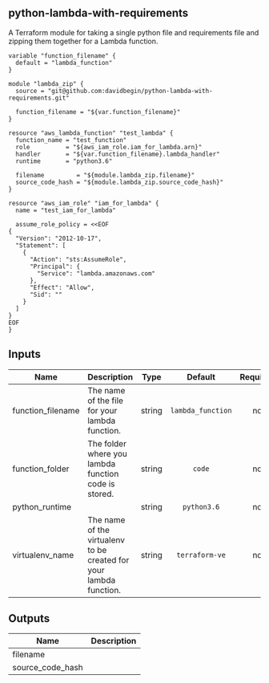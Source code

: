 ## python-lambda-with-requirements 

A Terraform module for taking a single python file and requirements file and zipping them together for a Lambda function.

```hcl
variable "function_filename" {
  default = "lambda_function"
}

module "lambda_zip" {
  source = "git@github.com:davidbegin/python-lambda-with-requirements.git"
  
  function_filename = "${var.function_filename}"
}

resource "aws_lambda_function" "test_lambda" {
  function_name = "test_function"
  role          = "${aws_iam_role.iam_for_lambda.arn}"
  handler       = "${var.function_filename}.lambda_handler"
  runtime       = "python3.6"

  filename         = "${module.lambda_zip.filename}"
  source_code_hash = "${module.lambda_zip.source_code_hash}"
}

resource "aws_iam_role" "iam_for_lambda" {
  name = "test_iam_for_lambda"

  assume_role_policy = <<EOF
{
  "Version": "2012-10-17",
  "Statement": [
    {
      "Action": "sts:AssumeRole",
      "Principal": {
        "Service": "lambda.amazonaws.com"
      },
      "Effect": "Allow",
      "Sid": ""
    }
  ]
}
EOF
}
```

## Inputs

| Name | Description | Type | Default | Required |
|------|-------------|:----:|:-----:|:-----:|
| function_filename | The name of the file for your lambda function. | string | `lambda_function` | no |
| function_folder | The folder where you lambda function code is stored. | string | `code` | no |
| python_runtime |  | string | `python3.6` | no |
| virtualenv_name | The name of the virtualenv to be created for your lambda function. | string | `terraform-ve` | no |

## Outputs

| Name | Description |
|------|-------------|
| filename |  |
| source_code_hash |  |

